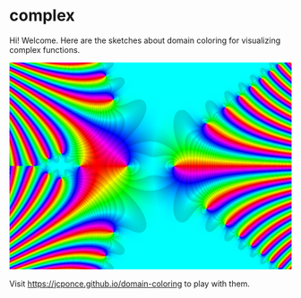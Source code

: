 # complex
Hi! Welcome. Here are the sketches about domain coloring for visualizing complex functions.

![alt tag](https://github.com/jcponce/complex/blob/master/domaincoloringsite/plotfz.png)

Visit https://jcponce.github.io/domain-coloring to play with them.
